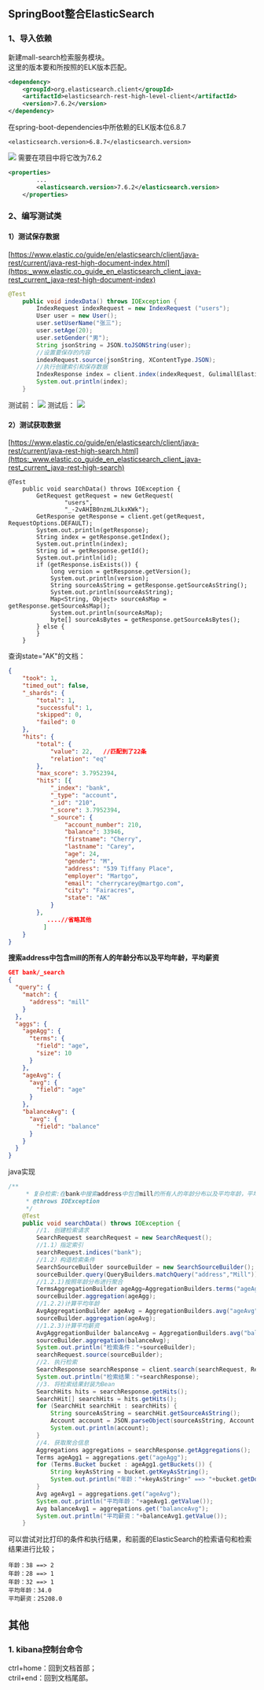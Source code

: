 ## SpringBoot整合ElasticSearch
### 1、导入依赖
新建mall-search检索服务模块。  
这里的版本要和所按照的ELK版本匹配。
```xml
<dependency>
    <groupId>org.elasticsearch.client</groupId>
    <artifactId>elasticsearch-rest-high-level-client</artifactId>
    <version>7.6.2</version>
</dependency>
```
在spring-boot-dependencies中所依赖的ELK版本位6.8.7
```
<elasticsearch.version>6.8.7</elasticsearch.version>
```
![](https://img-blog.csdnimg.cn/20200909232520794.png)  需要在项目中将它改为7.6.2
```xml
<properties>
        ...
        <elasticsearch.version>7.6.2</elasticsearch.version>
    </properties>
```
### 2、编写测试类
#### 1）测试保存数据
[https://www.elastic.co/guide/en/elasticsearch/client/java-rest/current/java-rest-high-document-index.html](https:_www.elastic.co_guide_en_elasticsearch_client_java-rest_current_java-rest-high-document-index)
```java
@Test
    public void indexData() throws IOException {
        IndexRequest indexRequest = new IndexRequest ("users");
        User user = new User();
        user.setUserName("张三");
        user.setAge(20);
        user.setGender("男");
        String jsonString = JSON.toJSONString(user);
        //设置要保存的内容
        indexRequest.source(jsonString, XContentType.JSON);
        //执行创建索引和保存数据
        IndexResponse index = client.index(indexRequest, GulimallElasticSearchConfig.COMMON_OPTIONS);
        System.out.println(index);
    }
```
测试前：
![](https://cdn.nlark.com/yuque/0/2020/png/512093/1591341332477-ab36083f-84d2-40d2-bef6-ee0f9fe58a9b.png#align=left&display=inline&height=473&margin=%5Bobject%20Object%5D&originHeight=473&originWidth=1405&status=done&style=none&width=1405)
测试后：
![](https://cdn.nlark.com/yuque/0/2020/png/512093/1591341332575-495d410f-0883-424c-a36e-4dfd4234ec6a.png#align=left&display=inline&height=546&margin=%5Bobject%20Object%5D&originHeight=546&originWidth=1397&status=done&style=none&width=1397)
#### 2）测试获取数据
[https://www.elastic.co/guide/en/elasticsearch/client/java-rest/current/java-rest-high-search.html](https:_www.elastic.co_guide_en_elasticsearch_client_java-rest_current_java-rest-high-search)
```
@Test
    public void searchData() throws IOException {
        GetRequest getRequest = new GetRequest(
                "users",
                "_-2vAHIB0nzmLJLkxKWk");
        GetResponse getResponse = client.get(getRequest, RequestOptions.DEFAULT);
        System.out.println(getResponse);
        String index = getResponse.getIndex();
        System.out.println(index);
        String id = getResponse.getId();
        System.out.println(id);
        if (getResponse.isExists()) {
            long version = getResponse.getVersion();
            System.out.println(version);
            String sourceAsString = getResponse.getSourceAsString();
            System.out.println(sourceAsString);
            Map<String, Object> sourceAsMap = getResponse.getSourceAsMap();
            System.out.println(sourceAsMap);
            byte[] sourceAsBytes = getResponse.getSourceAsBytes();
        } else {
        }
    }
```
查询state="AK"的文档：
```json
{
	"took": 1,
	"timed_out": false,
	"_shards": {
		"total": 1,
		"successful": 1,
		"skipped": 0,
		"failed": 0
	},
	"hits": {
		"total": {
			"value": 22,   //匹配到了22条
			"relation": "eq"
		},
		"max_score": 3.7952394,
		"hits": [{
			"_index": "bank",
			"_type": "account",
			"_id": "210",
			"_score": 3.7952394,
			"_source": {
				"account_number": 210,
				"balance": 33946,
				"firstname": "Cherry",
				"lastname": "Carey",
				"age": 24,
				"gender": "M",
				"address": "539 Tiffany Place",
				"employer": "Martgo",
				"email": "cherrycarey@martgo.com",
				"city": "Fairacres",
				"state": "AK"
			}
		},
           ....//省略其他
          ]
	}
}
```
**搜索address中包含mill的所有人的年龄分布以及平均年龄，平均薪资**
```json
GET bank/_search
{
  "query": {
    "match": {
      "address": "mill"
    }
  },
  "aggs": {
    "ageAgg": {
      "terms": {
        "field": "age",
        "size": 10
      }
    },
    "ageAvg": {
      "avg": {
        "field": "age"
      }
    },
    "balanceAvg": {
      "avg": {
        "field": "balance"
      }
    }
  }
}
```
java实现
```java
/**
     * 复杂检索:在bank中搜索address中包含mill的所有人的年龄分布以及平均年龄，平均薪资
     * @throws IOException
     */
    @Test
    public void searchData() throws IOException {
        //1. 创建检索请求
        SearchRequest searchRequest = new SearchRequest();
        //1.1）指定索引
        searchRequest.indices("bank");
        //1.2）构造检索条件
        SearchSourceBuilder sourceBuilder = new SearchSourceBuilder();
        sourceBuilder.query(QueryBuilders.matchQuery("address","Mill"));
        //1.2.1)按照年龄分布进行聚合
        TermsAggregationBuilder ageAgg=AggregationBuilders.terms("ageAgg").field("age").size(10);
        sourceBuilder.aggregation(ageAgg);
        //1.2.2)计算平均年龄
        AvgAggregationBuilder ageAvg = AggregationBuilders.avg("ageAvg").field("age");
        sourceBuilder.aggregation(ageAvg);
        //1.2.3)计算平均薪资
        AvgAggregationBuilder balanceAvg = AggregationBuilders.avg("balanceAvg").field("balance");
        sourceBuilder.aggregation(balanceAvg);
        System.out.println("检索条件："+sourceBuilder);
        searchRequest.source(sourceBuilder);
        //2. 执行检索
        SearchResponse searchResponse = client.search(searchRequest, RequestOptions.DEFAULT);
        System.out.println("检索结果："+searchResponse);
        //3. 将检索结果封装为Bean
        SearchHits hits = searchResponse.getHits();
        SearchHit[] searchHits = hits.getHits();
        for (SearchHit searchHit : searchHits) {
            String sourceAsString = searchHit.getSourceAsString();
            Account account = JSON.parseObject(sourceAsString, Account.class);
            System.out.println(account);
        }
        //4. 获取聚合信息
        Aggregations aggregations = searchResponse.getAggregations();
        Terms ageAgg1 = aggregations.get("ageAgg");
        for (Terms.Bucket bucket : ageAgg1.getBuckets()) {
            String keyAsString = bucket.getKeyAsString();
            System.out.println("年龄："+keyAsString+" ==> "+bucket.getDocCount());
        }
        Avg ageAvg1 = aggregations.get("ageAvg");
        System.out.println("平均年龄："+ageAvg1.getValue());
        Avg balanceAvg1 = aggregations.get("balanceAvg");
        System.out.println("平均薪资："+balanceAvg1.getValue());
    }
```
可以尝试对比打印的条件和执行结果，和前面的ElasticSearch的检索语句和检索结果进行比较；
```shell script
年龄：38 ==> 2
年龄：28 ==> 1
年龄：32 ==> 1
平均年龄：34.0
平均薪资：25208.0
```

## 其他
### 1. kibana控制台命令
ctrl+home：回到文档首部；  
ctril+end：回到文档尾部。
